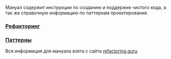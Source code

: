 Мануал содержит инструкции по созданию и поддержке чистого кода, а так же справочную информацию по паттернам проектирования.

### [Рефакторинг](Рефакторинг.md)
### [Паттерны](Паттерны.md)

Вся информация для мануала взята с сайта [refactoring.guru](https://refactoring.guru/ru).